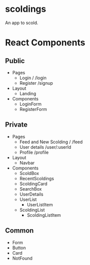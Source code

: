 # scoldings
An app to scold.


# React Components

## Public
- Pages
  - Login / /login
  - Register /signup
- Layout
  - Landing
- Components
  - LoginForm
  - RegisterForm


## Private
- Pages
  - Feed and New Scolding / /feed
  - User details /user/:userId
  - Profile /profile
- Layout
  - Navbar
- Components
  - ScoldBox
  - RecentScoldings
  - ScoldingCard
  - SearchBox
  - UserDetails
  - UserList
    - UserListItem
  - ScoldingList
    - ScoldingListItem

## Common
- Form
- Button
- Card
- NotFound